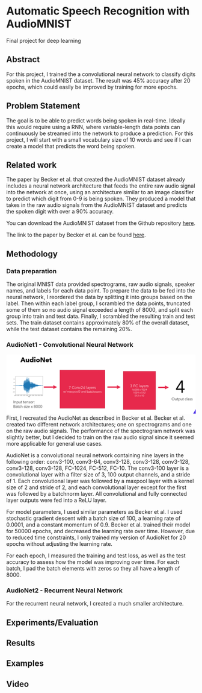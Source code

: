 # Automatic Speech Recognition with AudioMNIST
Final project for deep learning

## Abstract
For this project, I trained the a convolutional neural network to classify digits spoken in the AudioMNIST dataset. The result was 45% accuracy after 20 epochs, which could easily be improved by training for more epochs.

## Problem Statement
The goal is to be able to predict words being spoken in real-time. Ideally this would require using a RNN, where variable-length data points can continuously be streamed into the network to produce a prediction. For this project, I will start with a small vocabulary size of 10 words and see if I can create a model that predicts the word being spoken.

## Related work
The paper by Becker et al. that created the AudioMNIST dataset already includes a neural network architecture that feeds the entire raw audio signal into the network at once, using an architecture similar to an image classifier to predict which digit from 0-9 is being spoken. They produced a model that takes in the raw audio signals from the AudioMNIST dataset and predicts the spoken digit with over a 90% accuracy.

You can download the AudioMNIST dataset from the Github repository [here](https://github.com/soerenab/AudioMNIST).

The link to the paper by Becker et al. can be found [here](https://arxiv.org/abs/1807.03418).

## Methodology
### Data preparation
The original MNIST data provided spectrograms, raw audio signals, speaker names, and labels for each data point. To prepare the data to be fed into the neural network, I reordered the data by splitting it into groups based on the label. Then within each label group, I scrambled the data points, truncated some of them so no audio signal exceeded a length of 8000, and split each group into train and test data. Finally, I scrambled the resulting train and test sets. The train dataset contains approximately 80% of the overall dataset, while the test dataset contains the remaining 20%.

### AudioNet1 - Convolutional Neural Network
![Audio net as described in Becker et al.](./audionet.PNG)
First, I recreated the AudioNet as described in Becker et al. Becker et al. created two different network architectures; one on spectrograms and one on the raw audio signals. The performance of the spectrogram network was slightly better, but I decided to train on the raw audio signal since it seemed more applicable for general use cases.

AudioNet is a convolutional neural network containing nine layers in the following order: conv3-100, conv3-64, conv3-128, conv3-128, conv3-128, conv3-128, conv3-128, FC-1024, FC-512, FC-10. The conv3-100 layer is a convolutional layer with a filter size of 3, 100 output channels, and a stride of 1. Each convolutional layer was followed by a maxpool layer with a kernel size of 2 and stride of 2, and each convolutional layer except for the first was followed by a batchnorm layer. All convolutional and fully connected layer outputs were fed into a ReLU layer.

For model parameters, I used similar parameters as Becker et al. I used stochastic gradient descent with a batch size of 100, a learning rate of 0.0001, and a constant momentum of 0.9. Becker et al. trained their model for 50000 epochs, and decreased the learning rate over time. However, due to reduced time constraints, I only trained my version of AudioNet for 20 epochs without adjusting the learning rate.

For each epoch, I measured the training and test loss, as well as the test accuracy to assess how the model was improving over time. For each batch, I pad the batch elements with zeros so they all have a length of 8000.

### AudioNet2 - Recurrent Neural Network
For the recurrent neural network, I created a much smaller architecture.

## Experiments/Evaluation

## Results

## Examples

## Video
